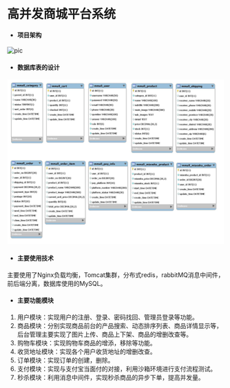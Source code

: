 # 高并发商城平台系统
- #### 项目架构
![pic]()
- #### 数据库表的设计
![pic](https://github.com/lxycomeon/storeProject/blob/V3.0/%E6%9E%B6%E6%9E%84%E8%AF%B4%E6%98%8E/%E8%A1%A8%E7%BB%93%E6%9E%84.jpg)
- #### 主要使用技术
主要使用了Nginx负载均衡，Tomcat集群，分布式redis，rabbitMQ消息中间件，前后端分离，数据库使用的MySQL。
- #### 主要功能模块
1. 用户模块：实现用户的注册、登录、密码找回、管理员登录等功能。
2. 商品模块：分别实现商品前台的产品搜索、动态排序列表、商品详情显示等，后台管理主要实现了图片上传、商品上下架、商品的增删改查等。
3. 购物车模块：实现购物车商品的增添，移除等功能。
4. 收货地址模块：实现各个用户收货地址的增删改查。
5. 订单模块：实现订单的创建，删除。
6. 支付模块：实现与支付宝当面付的对接，利用沙箱环境进行支付流程测试。
7. 秒杀模块：利用消息中间件，实现秒杀商品的异步下单，提高并发量。
